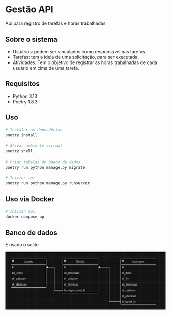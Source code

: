 # Gestão API

Api para registro de tarefas e horas trabalhadas

## Sobre o sistema
- Usuários: podem ser vinculados como responsável nas tarefas.
- Tarefas: tem a ideia de uma solicitação, para ser executada.
- Atividades: Tem o objetivo de registrar as horas trabalhadas de cada usuário em cima de uma tarefa.

## Requisitos
- Python 3.13
- Poetry 1.8.3

## Uso
```bash
# Instalar as dependêcias
poetry install

# Ativar ambiente virtual
poetry shell

# Criar tabelas do banco de dados
poetry run python manage.py migrate

# Iniciar api
poetry run python manage.py runserver
```

## Uso via Docker
```bash
# Iniciar api
docker compose up
```

## Banco de dados
É usado o sqlite

![Estrutura do banco](docs/estrutura_banco.png)
